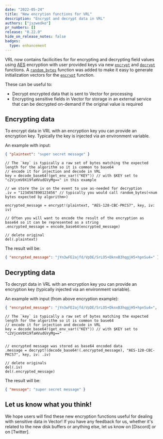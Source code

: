 ```yaml
---
date: "2022-05-24"
title: "New encrytion functions for VRL"
description: "Encrypt and decrypt data in VRL"
authors: ["jszwedko"]
pr_numbers: []
release: "0.22.0"
hide_on_release_notes: false
badges:
  type: enhancement
---
```


VRL now contains facilicities for for encrypting and decrypting field values using [AES][AES] encryption with user
provided keys via new [`encrypt`][encrypt] and [`decrypt`][decrypt] functions. A [`random_bytes`][random_bytes] function
was added to make it easy to generate initialization vectors for the [`encrypt`][encrypt] function.

These can be useful to:

- Decrypt encrypted data that is sent to Vector for processing
- Encrypting sensitive fields in Vector for storage in an external service that can be decrypted on-demand if the
  original value is required

## Encrypting data

To encrypt data in VRL with an encryption key you can provide an encryption key. Typically the key is injected via an
environment variable.

An example with input:

```json
{ "plaintext": "super secret message" }
```

```text
// The `key` is typically a raw set of bytes matching the expected length for the algorithm so it is common to base64
// encode it for injection and decode in VRL
key = decode_base64!(get_env_var!("KEY")) // with $KEY set to "c2VjcmV0X19faHVudGVyMg==" in this example

// we store the iv on the event to use as-needed for decryption
.iv = "1234567890123456" // typically you would call random_bytes(<num bytes expected by algorithm>)

encrypted_message = encrypt!(plaintext, "AES-128-CBC-PKCS7", key, iv: iv)

// Often you will want to encode the result of the encryption as base64 so it can be represented as a string
.encrypted_message = encode_base64(encrypted_message)

// delete original
del(.plaintext)
```

The result will be:

```json
{ "encrypted_message": "jYn3wFE2ajfd/VpDE/SrLO5+DknxB3hqgjH5+hpnSu4=" }
```

## Decrypting data

To decrypt data in VRL with an encryption key you can provide an encryption key (typically injected via an environment
variable).

An example with input (from above encryption example):

```json
{ "encrypted_message": "jYn3wFE2ajfd/VpDE/SrLO5+DknxB3hqgjH5+hpnSu4=", "iv": "1234567890123456"}
```

```text
// The `key` is typically a raw set of bytes matching the expected length for the algorithm so it is common to base64
// encode it for injection and decode in VRL
key = decode_base64!(get_env_var!("KEY")) // with $KEY set to "c2VjcmV0X19faHVudGVyMg=="


// encrypted message was stored as base64 encoded data
.message = decrypt!(decode_base64!(.encrypted_message), "AES-128-CBC-PKCS7", key, iv: .iv)

// delete originals
del(.iv)
del(.encrypted_message)
```

The result will be:

```json
{ "message": "super secret message" }
```

## Let us know what you think!

We hope users will find these new encryption functions useful for dealing with sensitive data in Vector! If you have any
feedback for us, whether it's related to the new disk buffers or anything else, let us know on [Discord] or on
[Twitter].

[aes]: https://en.wikipedia.org/wiki/Advanced_Encryption_Standard
[encrypt]: /docs/reference/vrl/functions/#encrypt
[decrypt]: /docs/reference/vrl/functions/#decrypt
[random_bytes]: /docs/reference/vrl/functions/#random_bytes
